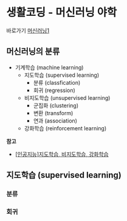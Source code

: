 # 생활코딩 - 머신러닝 야학

바로가기 [머신러닝1](https://opentutorials.org/course/4548) 

## 머신러닝의 분류
  - 기계학습 (machine learning)
    - 지도학습 (supervised learning)
      - 분류 (classfication)
      - 회귀 (regression)
    - 비지도학습 (unsupervised learning)
      - 군집화 (clustering)
      - 변환 (transform)
      - 연과 (association)
    - 강화학습 (reinforcement learning)

**참고**
  - [[인공지능]지도학습, 비지도학습, 강화학습](https://ebbnflow.tistory.com/165)


## 지도학습 (supervised learning)

### 분류

### 회귀

